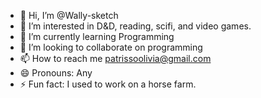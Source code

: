 - 👋 Hi, I’m @Wally-sketch
- 👀 I’m interested in D&D, reading, scifi, and video games.
- 🌱 I’m currently learning Programming
- 💞️ I’m looking to collaborate on programming
- 📫 How to reach me patrissoolivia@gmail.com
- 😄 Pronouns: Any
- ⚡ Fun fact: I used to work on a horse farm.

<!---
Wally-sketch/Wally-sketch is a ✨ special ✨ repository because its `README.md` (this file) appears on your GitHub profile.
You can click the Preview link to take a look at your changes.
--->
